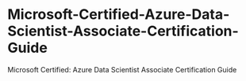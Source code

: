 # Microsoft-Certified-Azure-Data-Scientist-Associate-Certification-Guide
Microsoft Certified: Azure Data Scientist Associate Certification Guide
